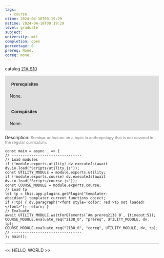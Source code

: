 ```yaml
---
tags:
  - course
ctime: 2024-04-18T00:19:29
mstime: 2024-04-18T00:19:29
level: graduate
subject: 
university: mit
completion: open
percentage: 0
prereq: None.
coreq: None.
---
```


catalog [21A.S10](http://student.mit.edu/catalog/m21Aa.html#21A.S10)

<span style="display: block; padding: 15px; background-color: rgb(100, 100, 100, 0.2);"><font id="m_prereq2138_0" style="display: block; font-family: Arial, sans-serif; font-weight: bold; padding: 5px">Prerequisites</font><br><span id="prereq2138_0">None.</span></span>
<span style="display: block; padding: 15px; background-color: rgb(100, 100, 100, 0.2);"><font id="m_coreq2138_0" style="display: block; font-family: Arial, sans-serif; font-weight: bold; padding: 5px">Corequisites</font><br><span id="coreq2138_0">None.</span></span>

<font style="">Description:</font>
<font style="color: grey; font-size: 0.8rem;">Seminar or lecture on a topic in anthropology that is not covered in the regular curriculum.</font>

```dataviewjs
const main = async _ => {
// --------------------------------
// Load modules
if (!module.exports.utility) dv.executeJs(await dv.io.load("Scripts/utility.js"));
const UTILITY_MODULE = module.exports.utility;
if (!module.exports.course) dv.executeJs(await dv.io.load("Scripts/course.js"));
const COURSE_MODULE = module.exports.course;
// Load tp
let tp = this.app.plugins.getPlugin("templater-obsidian").templater.current_functions_object;
if (!tp) { dv.paragraph("<font style='color: red'>tp not loaded!</font>"); return; }
// Evaluate
await UTILITY_MODULE.waitForElements(`#m_prereq2138_0`, {timeout:5});
COURSE_MODULE.evaluate_req("2138_0", "prereq", UTILITY_MODULE, dv, tp);
COURSE_MODULE.evaluate_req("2138_0", "coreq", UTILITY_MODULE, dv, tp);
// --------------------------------
}; main();
```

---

<< HELLO, WORLD >>
